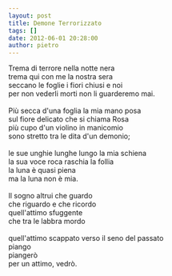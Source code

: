 ```yaml
---
layout: post
title: Demone Terrorizzato
tags: []
date: 2012-06-01 20:28:00
author: pietro
---
```

Trema di terrore nella notte nera<br/>trema qui con me la nostra sera<br/>seccano le foglie i fiori chiusi e noi<br/>per non vederli morti non li guarderemo mai.<br/><br/>Più secca d'una foglia la mia mano posa<br/>sul fiore delicato che si chiama Rosa<br/>più cupo d'un violino in manicomio<br/>sono stretto tra le dita d'un demonio;<br/><br/>le sue unghie lunghe lungo la mia schiena<br/>la sua voce roca raschia la follia<br/>la luna è quasi piena<br/>ma la luna non è mia.<br/><br/>Il sogno altrui che guardo<br/>che riguardo e che ricordo<br/>quell'attimo sfuggente<br/>che tra le labbra mordo<br/><br/>quell'attimo scappato verso il seno del passato<br/>piango<br/>piangerò<br/>per un attimo, vedrò.
